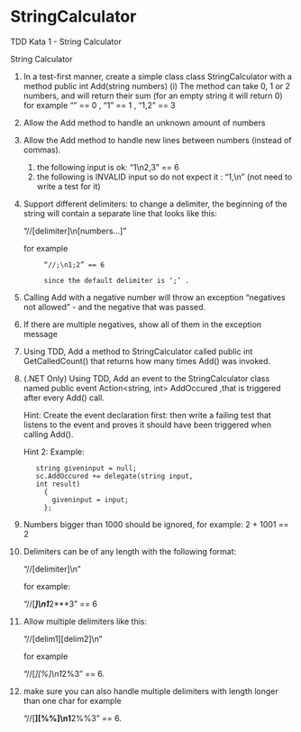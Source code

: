 # StringCalculator
TDD Kata 1 - String Calculator


String Calculator
1. In a test-first manner, create a simple class class StringCalculator
with a method public int Add(string numbers)
    (i) The method can take 0, 1 or 2 numbers, and will return their sum
        (for an empty string it will return 0)
        for example
        “” == 0 , “1” == 1 , “1,2” == 3
   
2. Allow the Add method to handle an unknown amount of numbers
3. Allow the Add method to handle new lines between numbers (instead of commas).
      1. the following input is ok: “1\n2,3” == 6
      2. the following is INVALID input so do not expect it : “1,\n” (not need to write a test for it)

4. Support different delimiters:
      to change a delimiter, the beginning of the string will contain a separate line  that looks like this: 
      
      “//[delimiter]\n[numbers…]”
      
      for example
      
            “//;\n1;2” == 6
            
            since the default delimiter is ‘;’ .

5. Calling Add with a negative number will throw an exception “negatives not allowed” - and the negative that was passed.

6. If there are multiple negatives, show all of them in the exception message

7. Using TDD, Add a method to StringCalculator called public int GetCalledCount() that returns how many times Add() was invoked.

     
8. (.NET Only) Using TDD, Add an event to the StringCalculator class named public event Action<string, int> AddOccured ,that is triggered after every Add() call. 

    Hint:
         Create the event declaration first:
         then write a failing test that listens to the event and proves it should have been triggered when calling Add().
         
    Hint 2:
          Example:
          
          string giveninput = null;
          sc.AddOccured += delegate(string input,
          int result)
            {
              giveninput = input;
            };
            
9. Numbers bigger than 1000 should be ignored, for example:
    2 + 1001 == 2
    
10. Delimiters can be of any length with the following format:

    “//[delimiter]\n”
    
    for example:
    
    “//[***]\n1***2***3” == 6
    
11. Allow multiple delimiters like this:

    “//[delim1][delim2]\n”
    
    for example
    
    “//[*][%]\n1*2%3” == 6.
    
12. make sure you can also handle multiple delimiters with length longer than one char for example

     “//[**][%%]\n1**2%%3” == 6.
     
     
     
